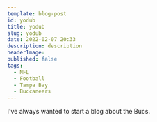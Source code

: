 ```yaml
---
template: blog-post
id: yodub
title: yodub 
slug: yodub
date: 2022-02-07 20:33
description: description
headerImage: 
published: false
tags: 
  - NFL
  - Football
  - Tampa Bay
  - Buccaneers
---
```


I've always wanted to start a blog about the Bucs. 